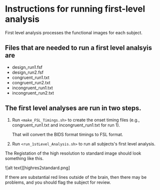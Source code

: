 # Instructions for running first-level analysis

First level analysis processes the functional images for each subject.

## Files that are needed to run a first level analsyis are

* design_run1.fsf     
* design_run2.fsf
* congruent_run1.txt  
* congruent_run2.txt
* incongruent_run1.txt 
* incongruent_run2.txt


## The first level analyses are run in two steps.

1. Run `<make_FSL_Timings.sh>` to create the onset timing files
   (e.g., congruent_run1.txt and incongruent_run1.txt for run 1).

   That will convert the BIDS format timings to FSL format.

1. Run `<run_1stLevel_Analysis.sh>` to run all subjects's first level
   analysis.

The Registation of the high resolution to standard image should look something
like this.

![alt text][highres2standard.png]

If there are substantial red lines outside of the brain, then there may
be problems, and you should flag the subject for review.

